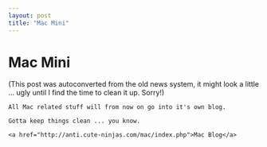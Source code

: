 ```yaml
---
layout: post
title: "Mac Mini"
---
```

<h1>Mac Mini</h1>
(This post was autoconverted from the old news system,
it might look a little ... ugly until I find the time
to clean it up.
Sorry!)

    All Mac related stuff will from now on go into it's own blog.
    
    Gotta keep things clean ... you know.
    
    <a href="http://anti.cute-ninjas.com/mac/index.php">Mac Blog</a>

